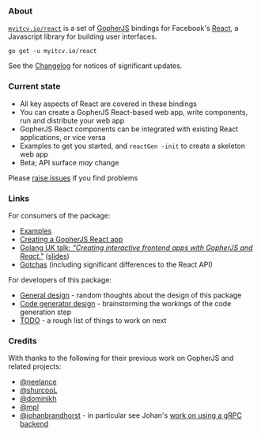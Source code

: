 ### About

[`myitcv.io/react`](https://godoc.org/myitcv.io/react) is a set of [GopherJS](http://www.gopherjs.org/) bindings for Facebook's [React](https://facebook.github.io/react/), a Javascript library for building user interfaces.

```
go get -u myitcv.io/react
```

See the [Changelog](changelog.md) for notices of significant updates.

### Current state

* All key aspects of React are covered in these bindings
* You can create a GopherJS React-based web app, write components, run and distribute your web app
* GopherJS React components can be integrated with existing React applications, or vice versa
* Examples to get you started, and `reactGen -init` to create a skeleton web app
* Beta; API surface _may_ change

Please [raise issues](https://github.com/myitcv/react/issues) if you find problems

### Links

For consumers of the package:

* [Examples](examples.md)
* [Creating a GopherJS React app](creating_app.md)
* [Golang UK talk: _"Creating interactive frontend apps with GopherJS and React."_](https://youtu.be/emoUiK-GHkE)
 ([slides](http://blog.myitcv.io/gopherjs_examples_sites/present/?url=https://raw.githubusercontent.com/myitcv/react/master/_talks/2017/golang_uk.slide&hideAddressBar=true))
* [Gotchas](gotchas.md) (including significant differences to the React API)

For developers of this package:

* [General design](general_design.md) - random thoughts about the design of this package
* [Code generator design](code_generator_design.md) - brainstorming the workings of the code generation step
* [TODO](todo.md) - a rough list of things to work on next

### Credits

With thanks to the following for their previous work on GopherJS and related projects:

* [@neelance](https://github.com/neelance)
* [@shurcooL](https://github.com/shurcooL)
* [@dominikh](https://github.com/dominikh)
* [@mpl](https://github.com/mpl)
* [@johanbrandhorst](https://github.com/johanbrandhorst) - in particular see Johan's [work on using a gRPC backend](https://github.com/johanbrandhorst/grpcweb-example)
